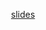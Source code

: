 <a href="{{ include.url | escape }}" target="_blank" style="background: url('/img/icons/pdficon.png') top left no-repeat; padding-left: 20px;">slides</a>
